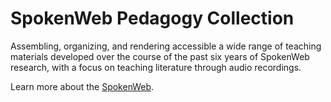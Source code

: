 # SpokenWeb Pedagogy Collection 

Assembling, organizing, and rendering accessible a wide range of teaching materials developed over the course of the past six years of SpokenWeb research, with a focus on teaching literature through audio recordings. 

Learn more about the [SpokenWeb](https://spokenweb.ca/). 

